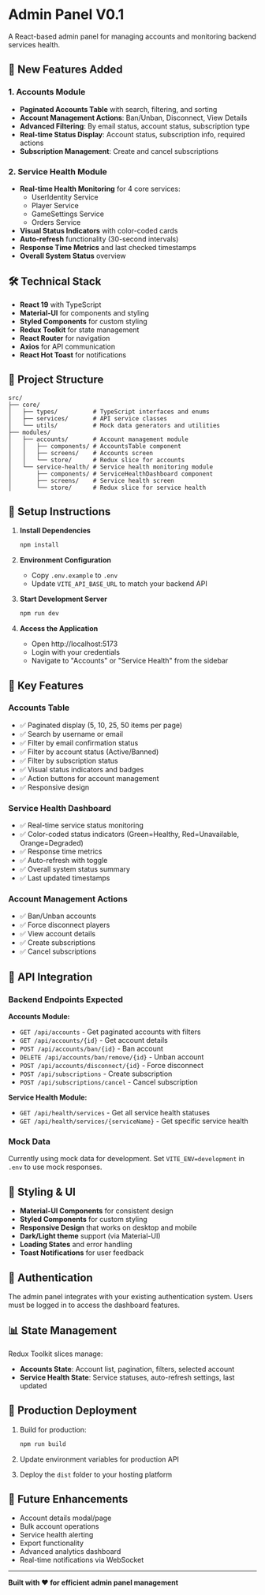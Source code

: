 # Admin Panel V0.1

A React-based admin panel for managing accounts and monitoring backend services health.

## 🚀 New Features Added

### 1. Accounts Module
- **Paginated Accounts Table** with search, filtering, and sorting
- **Account Management Actions**: Ban/Unban, Disconnect, View Details
- **Advanced Filtering**: By email status, account status, subscription type
- **Real-time Status Display**: Account status, subscription info, required actions
- **Subscription Management**: Create and cancel subscriptions

### 2. Service Health Module
- **Real-time Health Monitoring** for 4 core services:
  - UserIdentity Service
  - Player Service  
  - GameSettings Service
  - Orders Service
- **Visual Status Indicators** with color-coded cards
- **Auto-refresh** functionality (30-second intervals)
- **Response Time Metrics** and last checked timestamps
- **Overall System Status** overview

## 🛠 Technical Stack

- **React 19** with TypeScript
- **Material-UI** for components and styling
- **Styled Components** for custom styling
- **Redux Toolkit** for state management
- **React Router** for navigation
- **Axios** for API communication
- **React Hot Toast** for notifications

## 📁 Project Structure

```
src/
├── core/
│   ├── types/          # TypeScript interfaces and enums
│   ├── services/       # API service classes
│   └── utils/          # Mock data generators and utilities
├── modules/
│   ├── accounts/       # Account management module
│   │   ├── components/ # AccountsTable component
│   │   ├── screens/    # Accounts screen
│   │   └── store/      # Redux slice for accounts
│   └── service-health/ # Service health monitoring module
│       ├── components/ # ServiceHealthDashboard component
│       ├── screens/    # Service health screen
│       └── store/      # Redux slice for service health
```

## 🔧 Setup Instructions

1. **Install Dependencies**
   ```bash
   npm install
   ```

2. **Environment Configuration**
   - Copy `.env.example` to `.env`
   - Update `VITE_API_BASE_URL` to match your backend API

3. **Start Development Server**
   ```bash
   npm run dev
   ```

4. **Access the Application**
   - Open http://localhost:5173
   - Login with your credentials
   - Navigate to "Accounts" or "Service Health" from the sidebar

## 🎯 Key Features

### Accounts Table
- ✅ Paginated display (5, 10, 25, 50 items per page)
- ✅ Search by username or email
- ✅ Filter by email confirmation status
- ✅ Filter by account status (Active/Banned)
- ✅ Filter by subscription status
- ✅ Visual status indicators and badges
- ✅ Action buttons for account management
- ✅ Responsive design

### Service Health Dashboard  
- ✅ Real-time service status monitoring
- ✅ Color-coded status indicators (Green=Healthy, Red=Unavailable, Orange=Degraded)
- ✅ Response time metrics
- ✅ Auto-refresh with toggle
- ✅ Overall system status summary
- ✅ Last updated timestamps

### Account Management Actions
- ✅ Ban/Unban accounts
- ✅ Force disconnect players
- ✅ View account details
- ✅ Create subscriptions
- ✅ Cancel subscriptions

## 🔄 API Integration

### Backend Endpoints Expected

**Accounts Module:**
- `GET /api/accounts` - Get paginated accounts with filters
- `GET /api/accounts/{id}` - Get account details
- `POST /api/accounts/ban/{id}` - Ban account
- `DELETE /api/accounts/ban/remove/{id}` - Unban account
- `POST /api/accounts/disconnect/{id}` - Force disconnect
- `POST /api/subscriptions` - Create subscription
- `POST /api/subscriptions/cancel` - Cancel subscription

**Service Health Module:**
- `GET /api/health/services` - Get all service health statuses
- `GET /api/health/services/{serviceName}` - Get specific service health

### Mock Data
Currently using mock data for development. Set `VITE_ENV=development` in `.env` to use mock responses.

## 🎨 Styling & UI

- **Material-UI Components** for consistent design
- **Styled Components** for custom styling
- **Responsive Design** that works on desktop and mobile
- **Dark/Light theme** support (via Material-UI)
- **Loading States** and error handling
- **Toast Notifications** for user feedback

## 🔐 Authentication

The admin panel integrates with your existing authentication system. Users must be logged in to access the dashboard features.

## 📊 State Management

Redux Toolkit slices manage:
- **Accounts State**: Account list, pagination, filters, selected account
- **Service Health State**: Service statuses, auto-refresh settings, last updated

## 🚀 Production Deployment

1. Build for production:
   ```bash
   npm run build
   ```

2. Update environment variables for production API
3. Deploy the `dist` folder to your hosting platform

## 🔮 Future Enhancements

- Account details modal/page
- Bulk account operations
- Service health alerting
- Export functionality
- Advanced analytics dashboard
- Real-time notifications via WebSocket

---

**Built with ❤️ for efficient admin panel management**
